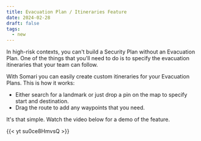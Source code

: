 ```yaml
---
title: Evacuation Plan / Itineraries Feature
date: 2024-02-28
draft: false
tags:
  - new
---
```


In high-risk contexts, you can't build a Security Plan without an Evacuation Plan. One of the things that you'll need to do is to specify the evacuation itineraries that your team can follow.

With Somari you can easily create custom itineraries for your Evacuation Plans. This is how it works:

- Either search for a landmark or just drop a pin on the map to specify start and destination. 
- Drag the route to add any waypoints that you need.

It's that simple. Watch the video below for a demo of the feature.

{{< yt su0ce8HmvsQ >}}